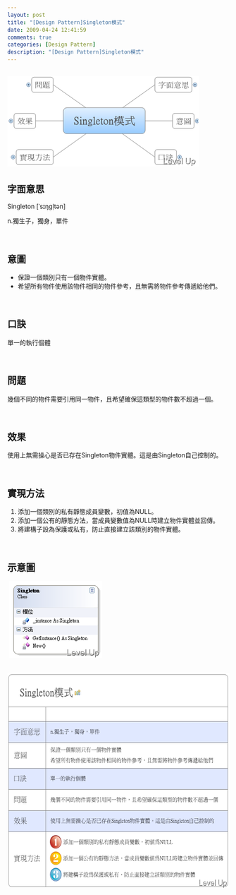 ```yaml
---
layout: post
title: "[Design Pattern]Singleton模式"
date: 2009-04-24 12:41:59
comments: true
categories: [Design Pattern]
description: "[Design Pattern]Singleton模式"
---
```

<h2><img style="border-bottom: 0px; border-left: 0px; border-top: 0px; border-right: 0px" border="0" alt="image" src="\images\posts\8159\image_thumb_1.png" width="434" height="205" /></a> </h2>  <h2>字面意思</h2>  <p>Singleton [ˈsɪŋgḷtən]</p>  <p>n.獨生子，獨身，單件</p>  <p> </p>  <h2>意圖</h2>  <ul>   <li>保證一個類別只有一個物件實體。 </li>    <li>希望所有物件使用該物件相同的物件參考，且無需將物件參考傳遞給他們。 </li> </ul>  <p> </p>  <h2>口訣</h2>  <p>單一的執行個體</p>  <p> </p>  <h2>問題</h2>  <p>幾個不同的物件需要引用同一物件，且希望確保這類型的物件數不超過一個。</p>  <p> </p>  <h2>效果</h2>  <p>使用上無需操心是否已存在Singleton物件實體。這是由Singleton自己控制的。</p>  <p> </p>  <h2>實現方法</h2>  <ol>   <li>添加一個類別的私有靜態成員變數，初值為NULL。 </li>    <li>添加一個公有的靜態方法，當成員變數值為NULL時建立物件實體並回傳。 </li>    <li>將建構子設為保護或私有，防止直接建立該類別的物件實體。 </li> </ol>  <p> </p>  <h2>示意圖</h2>  <p> <a href="http://files.dotblogs.com.tw/larrynung/0904/DesignPatternSingleton_11630/image_2.png"><img style="border-right-width: 0px; border-top-width: 0px; border-bottom-width: 0px; border-left-width: 0px" border="0" alt="image" src="\images\posts\8159\image_thumb.png" width="211" height="174" /></a> </p>  <p> <a href="http://files.dotblogs.com.tw/larrynung/0904/DesignPatternSingleton_11630/image_6.png"><img style="border-bottom: 0px; border-left: 0px; border-top: 0px; border-right: 0px" border="0" alt="image" src="\images\posts\8159\image_thumb_2.png" width="584" height="488" /></p>